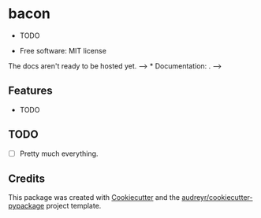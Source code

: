# bacon #

  * TODO

  * Free software: MIT license

  <!-->The docs aren't ready to be hosted yet. -->
  <!-->* Documentation: <https://bacon.readthedocs.io>. -->


## Features ##

  * TODO


## TODO ##

* [ ] Pretty much everything.


## Credits ##

This package was created with [Cookiecutter](https://github.com/audreyr/cookiecutter) and the [audreyr/cookiecutter-pypackage](https://github.com/audreyr/cookiecutter-pypackage) project template.
